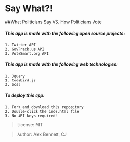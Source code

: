 # Say What?!
##What Politicians Say VS. How Politicians Vote

##### This app is made with the following open source projects:
```
1. Twitter API
2. GovTrack.us API
3. VoteSmart.org API
```
##### This app is made with the following web technologies:
```
1. Jquery
2. Codebird.js
3. Scss
```
##### To deploy this app:
```
1. Fork and download this repository
2. Double-click the inde.html file
3. No API keys required!
```
> License: MIT

> Author: Alex Bennett, CJ 
